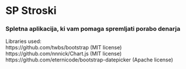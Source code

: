 <h1>SP Stroski</h1>
<h3>Spletna aplikacija, ki vam pomaga spremljati porabo denarja</h3>








<p>
Libraries used:<br/>
https://github.com/twbs/bootstrap   (MIT license)</br>
https://github.com/nnnick/Chart.js  (MIT license)</br>
https://github.com/eternicode/bootstrap-datepicker  (Apache license)
</p>
